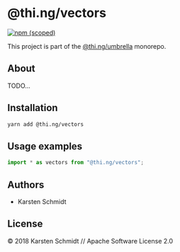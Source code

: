 # @thi.ng/vectors

[![npm (scoped)](https://img.shields.io/npm/v/@thi.ng/vectors.svg)](https://www.npmjs.com/package/@thi.ng/vectors)

This project is part of the
[@thi.ng/umbrella](https://github.com/thi-ng/umbrella/) monorepo.

<!-- TOC depthFrom:2 depthTo:3 -->

<!-- /TOC -->

## About

TODO...

## Installation

```bash
yarn add @thi.ng/vectors
```

## Usage examples

```ts
import * as vectors from "@thi.ng/vectors";
```

## Authors

- Karsten Schmidt

## License

&copy; 2018 Karsten Schmidt // Apache Software License 2.0
